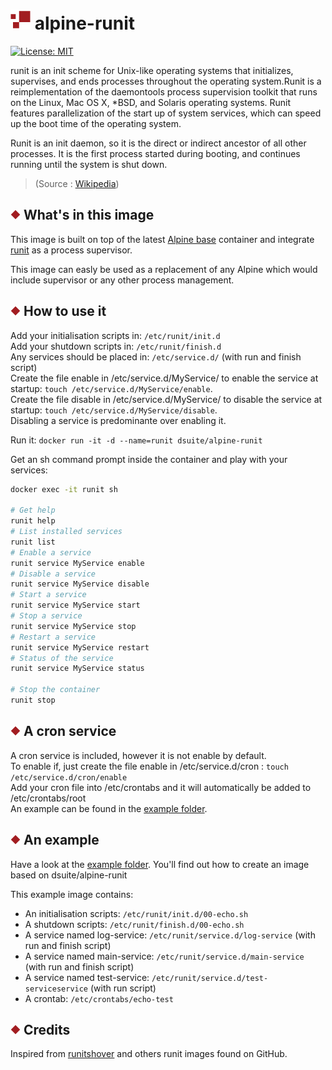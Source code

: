 # ![](https://github.com/docker-suite/artwork/raw/master/logo/png/logo_32.png) alpine-runit
[![License: MIT](https://img.shields.io/badge/License-MIT-brightgreen.svg)](https://opensource.org/licenses/MIT)

runit is an init scheme for Unix-like operating systems that initializes, supervises, and ends processes throughout the operating system.Runit is a reimplementation of the daemontools process supervision toolkit that runs on the Linux, Mac OS X, *BSD, and Solaris operating systems. Runit features parallelization of the start up of system services, which can speed up the boot time of the operating system.

Runit is an init daemon, so it is the direct or indirect ancestor of all other processes. It is the first process started during booting, and continues running until the system is shut down.

> (Source : [Wikipedia](https://en.wikipedia.org/wiki/Runit))

## ![](https://github.com/docker-suite/artwork/raw/master/various/pin/png/pin_16.png) What's in this image

This image is built on top of the latest [Alpine base][alpine-base] container and integrate [runit][runit] as a process supervisor.

This image can easly be used as a replacement of any Alpine which would include supervisor or any other process management.


## ![](https://github.com/docker-suite/artwork/raw/master/various/pin/png/pin_16.png) How to use it

Add your initialisation scripts in: `/etc/runit/init.d`  
Add your shutdown scripts in: `/etc/runit/finish.d`  
Any services should be placed in: `/etc/service.d/` (with run and finish script)  
Create the file enable in /etc/service.d/MyService/ to enable the service at startup: `touch /etc/service.d/MyService/enable`.  
Create the file disable in /etc/service.d/MyService/ to disable the service at startup: `touch /etc/service.d/MyService/disable`.  
Disabling a service is predominante over enabling it.

Run it: `docker run -it -d --name=runit dsuite/alpine-runit`

Get an sh command prompt inside the container and play with your services:

```bash
docker exec -it runit sh

# Get help
runit help
# List installed services
runit list
# Enable a service
runit service MyService enable
# Disable a service
runit service MyService disable
# Start a service
runit service MyService start
# Stop a service
runit service MyService stop
# Restart a service
runit service MyService restart
# Status of the service
runit service MyService status

# Stop the container
runit stop
```

## ![](https://github.com/docker-suite/artwork/raw/master/various/pin/png/pin_16.png) A cron service

A cron service is included, however it is not enable by default.  
To enable if, just create the file enable in /etc/service.d/cron : `touch /etc/service.d/cron/enable`  
Add your cron file into /etc/crontabs and it will automatically be added to /etc/crontabs/root  
An example can be found in the [example folder](https://github.com/docker-suite/alpine-runit/tree/master/example).


## ![](https://github.com/docker-suite/artwork/raw/master/various/pin/png/pin_16.png) An example

Have a look at the [example folder](https://github.com/docker-suite/alpine-runit/tree/master/example). You'll find out how to create an image based on dsuite/alpine-runit

This example image contains:
- An initialisation scripts: `/etc/runit/init.d/00-echo.sh`  
- A shutdown scripts: `/etc/runit/finish.d/00-echo.sh`  
- A service named log-service:  `/etc/runit/service.d/log-service` (with run and finish script)
- A service named main-service:  `/etc/runit/service.d/main-service` (with run and finish script) 
- A service named test-service:  `/etc/runit/service.d/test-serviceservice` (with run script)  
- A crontab:  `/etc/crontabs/echo-test`    

## ![](https://github.com/docker-suite/artwork/raw/master/various/pin/png/pin_16.png) Credits
Inspired from [runitshover](https://github.com/HowardMei/runitshover) and others runit images found on GitHub.

[alpine]: http://alpinelinux.org/
[runit]: http://smarden.org/runit/
[alpine-base]: https://hub.docker.com/r/docker-suite/alpine-base/
